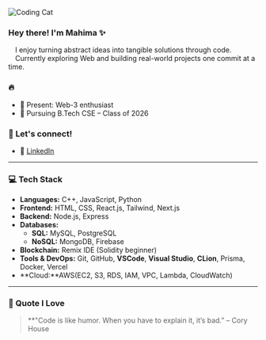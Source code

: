 ![Coding Cat](https://media1.giphy.com/media/v1.Y2lkPTc5MGI3NjExNWdibGZ6ZHAzZ29kM2RrZ2MwZjA0dXFpdXR1emQ4emdvY2MwYTBpZiZlcD12MV9pbnRlcm5hbF9naWZfYnlfaWQmY3Q9Zw/RbDKaczqWovIugyJmW/giphy.gif)

### Hey there! I'm Mahima ✨

&emsp;I enjoy turning abstract ideas into tangible solutions through code.  
&emsp;Currently exploring Web and building real-world projects one commit at a time.

### 🔥

- 🎯 Present: Web-3 enthusiast  
- 🧠 Pursuing B.Tech CSE – Class of 2026

### 🤝 Let's connect!
- 💼 [LinkedIn](https://www.linkedin.com/in/mahima-upadhyay-07bbb9270
)

---

### 💻 Tech Stack

- **Languages:** C++, JavaScript, Python   
- **Frontend:** HTML, CSS, React.js, Tailwind, Next.js  
- **Backend:** Node.js, Express  
- **Databases:**  
  - **SQL:** MySQL, PostgreSQL  
  - **NoSQL:** MongoDB, Firebase  
- **Blockchain:** Remix IDE (Solidity beginner)  
- **Tools & DevOps:** Git, GitHub, **VSCode**, **Visual Studio**, **CLion**, Prisma, Docker, Vercel
- **Cloud:**AWS(EC2, S3, RDS, IAM, VPC, Lambda, CloudWatch) 


---

### 🧠 Quote I Love

> **"Code is like humor. When you have to explain it, it’s bad.” – Cory House
